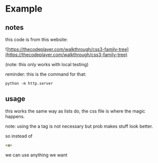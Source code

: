 # Example

## notes

this code is from this website:

![https://thecodeplayer.com/walkthrough/css3-family-tree](https://thecodeplayer.com/walkthrough/css3-family-tree)

(note: this only works with local testing)

reminder: this is the command for that:

``` shell
python -m http.server
```

## usage

this works the same way as lists do, the css file is where the magic happens.

note: using the a tag is not necessary but prob makes stuff look better.

so instead of

``` html
<a>
```

we can use anything we want
